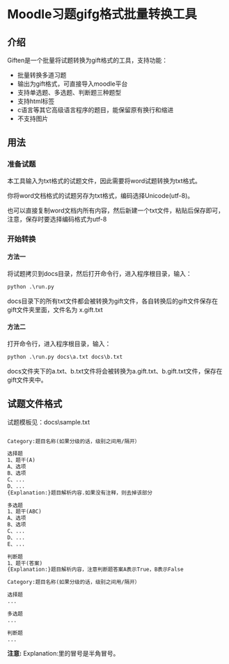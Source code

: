 # Moodle习题gifg格式批量转换工具

## 介绍
Giften是一个批量将试题转换为gift格式的工具，支持功能：

* 批量转换多道习题
* 输出为gift格式，可直接导入moodle平台
* 支持单选题、多选题、判断题三种题型
* 支持html标签
* c语言等其它高级语言程序的题目，能保留原有换行和缩进
* 不支持图片

## 用法

### 准备试题

本工具输入为txt格式的试题文件，因此需要将word试题转换为txt格式。

你将word文档格式的试题另存为txt格式，编码选择Unicode(utf-8)。

也可以直接复制word文档内所有内容，然后新建一个txt文件，粘贴后保存即可，注意，保存时要选择编码格式为utf-8

### 开始转换

#### 方法一

将试题拷贝到docs目录，然后打开命令行，进入程序根目录，输入：

```python
python .\run.py
```
docs目录下的所有txt文件都会被转换为gift文件，各自转换后的gift文件保存在gift文件夹里面，文件名为 x.gift.txt

#### 方法二

打开命令行，进入程序根目录，输入：

```python
python .\run.py docs\a.txt docs\b.txt
```
docs文件夹下的a.txt、b.txt文件将会被转换为a.gift.txt、b.gift.txt文件，保存在gift文件夹中。

## 试题文件格式

试题模板见：docs\sample.txt

```txt

Category:题目名称(如果分级的话，级别之间用/隔开）

选择题
1、题干(A)
A、选项
B、选项
C、...
D、...
{Explanation:}题目解析内容.如果没有注释，则去掉该部分

多选题
1、题干(ABC)
A、选项
B、选项
C、...
D、...
E、...

判断题
1、题干(答案)
{Explanation:}题目解析内容，注意判断题答案A表示True，B表示False

Category:题目名称(如果分级的话，级别之间用/隔开）

选择题
...

多选题
...

判断题
...

```

**注意:** Explanation:里的冒号是半角冒号。
